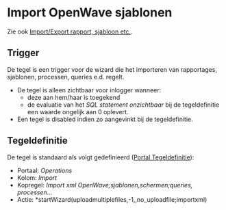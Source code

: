 # Import OpenWave sjablonen

Zie ook [Import/Export rapport, sjabloon etc.](../programmablokken/import_export_xlm.md).

## Trigger

De tegel is een trigger voor de wizard die het importeren van rapportages, sjablonen, processen, queries e.d. regelt.

- De tegel is alleen zichtbaar voor inlogger wanneer:
  - deze aan hem/haar is toegekend
  - de evaluatie van het *SQL statement onzichtbaar* bij de tegeldefinitie een waarde ongelijk aan 0 oplevert.
- Een tegel is disabled indien zo aangevinkt bij de tegeldefinitie.

## Tegeldefinitie

De tegel is standaard als volgt gedefinieerd ([Portal Tegeldefinitie](../../../../instellen_inrichtenn_inrichten/portaldefinitie/portal_tegel.md)):

- Portaal: *Operations*
- Kolom: *Import*
- Kopregel: *Import xml OpenWave;sjablonen,schermen;queries, processen…*
- Actie: *startWizard(uploadmultiplefiles,-1,,no_uploadfile;importxml)
